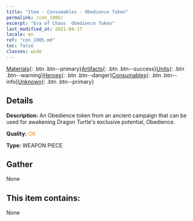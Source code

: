 ```yaml
---
title: "Item - Consumables - Obedience Token"
permalink: /con_1005/
excerpt: "Era of Chaos  Obedience Token"
last_modified_at: 2021-04-17
locale: en
ref: "con_1005.md"
toc: false
classes: wide
---
```

 [Materials](/Items/){: .btn .btn--primary}[Artifacts](/Items/Artifacts/){: .btn .btn--success}[Units](/Items/Units/){: .btn .btn--warning}[Heroes](/Items/Heroes/){: .btn .btn--danger}[Consumables](/Items/Consumables/){: .btn .btn--info}[Unknown](/Items/Unknown/){: .btn .btn--primary}

## Details
 **Description:** An Obedience token from an ancient campaign that can be used for awakening Dragon Turtle's exclusive potential, Obedience.

 **Quality:** <span style="color: #FF8C00">OK</span>

 **Type:** WEAPON PIECE

## Gather

  None

## This item contains:

  None

